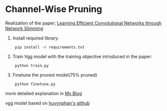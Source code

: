 # Channel-Wise Pruning 

Realization of the paper;
[Learning Efficient Convolutional Networks through Network Slimming](https://arxiv.org/abs/1708.06519)

1. Install required library:

        pip install -r requirements.txt

2. Train Vgg model with the training objective introduced in the paper:

        python train.py

3. Finetune the pruned model(75% pruned)

        python finetune.py

more detailed explanation in [My Blog](https://cabbalett.github.io/week17/Week17-1/)

vgg model based on [huyvnphan's github](https://github.com/huyvnphan/PyTorch_CIFAR10)
